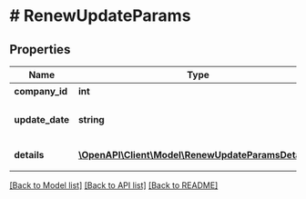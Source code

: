 # # RenewUpdateParams

## Properties

Name | Type | Description | Notes
------------ | ------------- | ------------- | -------------
**company_id** | **int** | 事業所ID |
**update_date** | **string** | 更新日 (yyyy-mm-dd) |
**details** | [**\OpenAPI\Client\Model\RenewUpdateParamsDetails[]**](RenewUpdateParamsDetails.md) | +更新の明細行 |

[[Back to Model list]](../../README.md#models) [[Back to API list]](../../README.md#endpoints) [[Back to README]](../../README.md)
